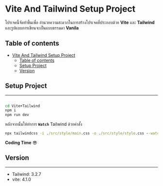 # Vite And Tailwind Setup Project

โปรเจคนี้จัดทำขึ้นเพื่อ อำนวยความสะดวกในการสร้างโปรเจคที่ประกอบด้วย **Vite** และ **Tailwind** และรูปแบบการเขียนจะเป็นแบบธรรมดา **Vanila**

## Table of contents

- [Vite And Tailwind Setup Project](#vite-and-tailwind-setup-project)
  - [Table of contents](#table-of-contents)
  - [Setup Project](#setup-project)
  - [Version](#version)

## Setup Project

---

```cmd

cd Vite+Tailwind
npm i
npm run dev
```

หลักจากนั้นให้ทำการ **`Watch`** Tailwind ด้วยคำสั้ง

```cmd
npx tailwindcss -i ./src/style/main.css -o ./src/style/style.css --watch
```

**Coding Time** 😎

## Version

---

- Tailwind: 3.2.7
- vite: 4.1.0
